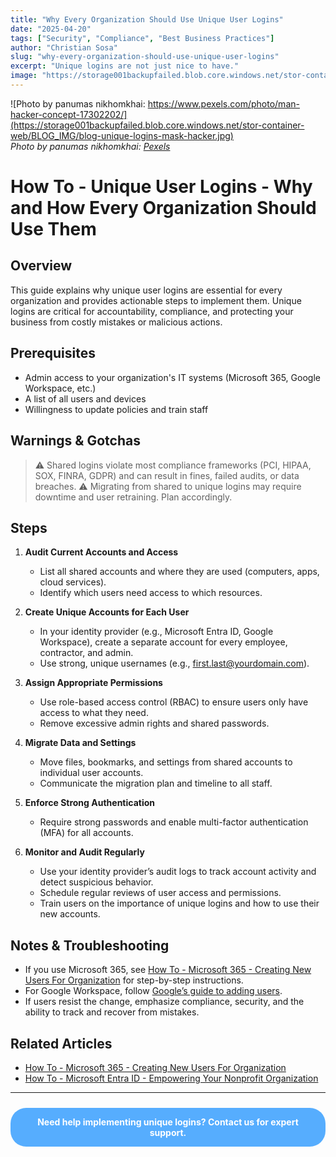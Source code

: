 ```yaml
---
title: "Why Every Organization Should Use Unique User Logins"
date: "2025-04-20"
tags: ["Security", "Compliance", "Best Business Practices"]
author: "Christian Sosa"
slug: "why-every-organization-should-use-unique-user-logins"
excerpt: "Unique logins are not just nice to have."
image: "https://storage001backupfailed.blob.core.windows.net/stor-container-web/BLOG_IMG/blog-unique-logins-mask-hacker.jpg"
---
```


![Photo by panumas nikhomkhai: https://www.pexels.com/photo/man-hacker-concept-17302202/](https://storage001backupfailed.blob.core.windows.net/stor-container-web/BLOG_IMG/blog-unique-logins-mask-hacker.jpg)  
*Photo by panumas nikhomkhai: [Pexels](https://www.pexels.com/photo/man-hacker-concept-17302202/)*

# How To - Unique User Logins - Why and How Every Organization Should Use Them

## Overview

This guide explains why unique user logins are essential for every organization and provides actionable steps to implement them. Unique logins are critical for accountability, compliance, and protecting your business from costly mistakes or malicious actions.

## Prerequisites

- Admin access to your organization's IT systems (Microsoft 365, Google Workspace, etc.)
- A list of all users and devices
- Willingness to update policies and train staff

## Warnings & Gotchas

> ⚠️ Shared logins violate most compliance frameworks (PCI, HIPAA, SOX, FINRA, GDPR) and can result in fines, failed audits, or data breaches.
> ⚠️ Migrating from shared to unique logins may require downtime and user retraining. Plan accordingly.

## Steps

1. **Audit Current Accounts and Access**
   - List all shared accounts and where they are used (computers, apps, cloud services).
   - Identify which users need access to which resources.

2. **Create Unique Accounts for Each User**
   - In your identity provider (e.g., Microsoft Entra ID, Google Workspace), create a separate account for every employee, contractor, and admin.
   - Use strong, unique usernames (e.g., first.last@yourdomain.com).

3. **Assign Appropriate Permissions**
   - Use role-based access control (RBAC) to ensure users only have access to what they need.
   - Remove excessive admin rights and shared passwords.

4. **Migrate Data and Settings**
   - Move files, bookmarks, and settings from shared accounts to individual user accounts.
   - Communicate the migration plan and timeline to all staff.

5. **Enforce Strong Authentication**
   - Require strong passwords and enable multi-factor authentication (MFA) for all accounts.

6. **Monitor and Audit Regularly**
   - Use your identity provider’s audit logs to track account activity and detect suspicious behavior.
   - Schedule regular reviews of user access and permissions.
   - Train users on the importance of unique logins and how to use their new accounts.

## Notes & Troubleshooting

- If you use Microsoft 365, see [How To - Microsoft 365 - Creating New Users For Organization](./Adding_Users_Into_Your_Microsoft_Tenant.md) for step-by-step instructions.
- For Google Workspace, follow [Google’s guide to adding users](https://support.google.com/a/answer/33310?hl=en).
- If users resist the change, emphasize compliance, security, and the ability to track and recover from mistakes.

## Related Articles

- [How To - Microsoft 365 - Creating New Users For Organization](https://backupfailed.com/blog/How-To-Create-New-Users-For-Organization)
- [How To - Microsoft Entra ID - Empowering Your Nonprofit Organization](https://backupfailed.com/blog/how-to-microsoft-entra-id-empowering-nonprofit/)

---

<div style="background-color:rgba(46, 154, 255, 0.8); padding: 1em; margin: 1.5rem auto; border-radius: 25px; text-align: center; max-width: 600px; transition: background-color 0.3s ease;" onmouseover="this.style.backgroundColor='rgba(37, 99, 235, 0.9)';" onmouseout="this.style.backgroundColor='rgba(46, 154, 255, 0.8)';">
    <strong><a href="https://backupfailed.com/contact/" style="color: white; text-decoration: none;">Need help implementing unique logins? Contact us for expert support.</a></strong>
</div> 

